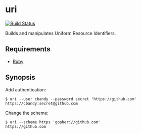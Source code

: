 # uri

[![Build Status](https://travis-ci.org/cbandy/uri.svg?branch=master)](https://travis-ci.org/cbandy/uri)

Builds and manipulates Uniform Resource Identifiers.


## Requirements

* [Ruby]


## Synopsis

Add authentication:

    $ uri --user cbandy --password secret 'https://github.com'
    https://cbandy:secret@github.com

Change the scheme:

    $ uri --scheme https 'gopher://github.com'
    https://github.com


[Ruby]: http://www.ruby-lang.org/
